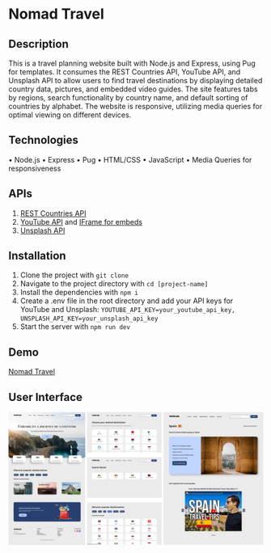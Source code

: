 # Nomad Travel

## Description

This is a travel planning website built with Node.js and Express, using Pug for templates. It consumes the REST Countries API, YouTube API, and Unsplash API to allow users to find travel destinations by displaying detailed country data, pictures, and embedded video guides. The site features tabs by regions, search functionality by country name, and default sorting of countries by alphabet. The website is responsive, utilizing media queries for optimal viewing on different devices.

## Technologies
•	Node.js
•	Express
•	Pug
•	HTML/CSS
•	JavaScript
•	Media Queries for responsiveness

## APIs
1. [REST Countries API](https://restcountries.com/#rest-countries)
2. [YouTube API](https://developers.google.com/youtube/v3/docs/videos/list) and [IFrame for embeds](https://developers.google.com/youtube/iframe_api_reference)
3. [Unsplash API](https://unsplash.com/documentation#search-photos)

## Installation
1. Clone the project with `git clone`
2. Navigate to the project directory with `cd [project-name]`
3. Install the dependencies with `npm i`
4. Create a .env file in the root directory and add your API keys for YouTube and Unsplash: `YOUTUBE_API_KEY=your_youtube_api_key, UNSPLASH_API_KEY=your_unsplash_api_key`
5. Start the server with `npm run dev`

## Demo
[Nomad Travel](https://nomad-travel.onrender.com)

## User Interface
<img src="nomad.png" width="600px"/>
